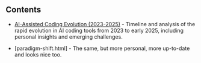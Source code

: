 
## Contents

- [AI-Assisted Coding Evolution (2023-2025)](./AI-Assisted-Coding-Evolution-2023-2025.md) - Timeline and analysis of the rapid evolution in AI coding tools from 2023 to early 2025, including personal insights and emerging challenges.

- [paradigm-shift.html] - The same, but more personal, more up-to-date and looks nice too.
